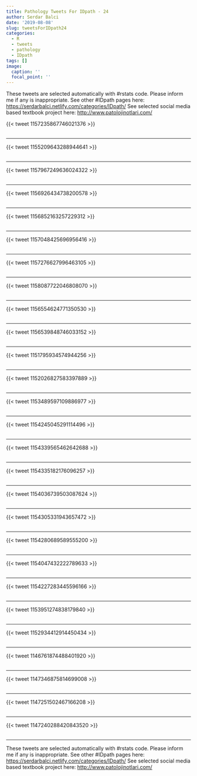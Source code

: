 ```yaml
---
title: Pathology Tweets For IDpath - 24
author: Serdar Balci
date: '2019-08-08'
slug: tweetsForIDpath24
categories:
  - R
  - tweets
  - pathology
  - IDpath
tags: []
image:
  caption: ''
  focal_point: ''
---
```



These tweets are selected automatically with #rstats code. Please inform me if any is inappropriate.
See other #IDpath pages here: https://serdarbalci.netlify.com/categories/IDpath/ 
See selected social media based textbook project here: http://www.patolojinotlari.com/

{{< tweet 1157235867746021376 >}}
<br>
<br>
<hr>
{{< tweet 1155209643288944641 >}}
<br>
<br>
<hr>
{{< tweet 1157967249636024322 >}}
<br>
<br>
<hr>
{{< tweet 1156926434738200578 >}}
<br>
<br>
<hr>
{{< tweet 1156852163257229312 >}}
<br>
<br>
<hr>
{{< tweet 1157048425696956416 >}}
<br>
<br>
<hr>
{{< tweet 1157276627996463105 >}}
<br>
<br>
<hr>
{{< tweet 1158087722046808070 >}}
<br>
<br>
<hr>
{{< tweet 1156554624771350530 >}}
<br>
<br>
<hr>
{{< tweet 1156539848746033152 >}}
<br>
<br>
<hr>
{{< tweet 1151795934574944256 >}}
<br>
<br>
<hr>
{{< tweet 1152026827583397889 >}}
<br>
<br>
<hr>
{{< tweet 1153489597109886977 >}}
<br>
<br>
<hr>
{{< tweet 1154245045291114496 >}}
<br>
<br>
<hr>
{{< tweet 1154339565462642688 >}}
<br>
<br>
<hr>
{{< tweet 1154335182176096257 >}}
<br>
<br>
<hr>
{{< tweet 1154036739503087624 >}}
<br>
<br>
<hr>
{{< tweet 1154305331943657472 >}}
<br>
<br>
<hr>
{{< tweet 1154280689589555200 >}}
<br>
<br>
<hr>
{{< tweet 1154047432222789633 >}}
<br>
<br>
<hr>
{{< tweet 1154227283445596166 >}}
<br>
<br>
<hr>
{{< tweet 1153951274838179840 >}}
<br>
<br>
<hr>
{{< tweet 1152934412914450434 >}}
<br>
<br>
<hr>
{{< tweet 1146761874488401920 >}}
<br>
<br>
<hr>
{{< tweet 1147346875814699008 >}}
<br>
<br>
<hr>
{{< tweet 1147251502467166208 >}}
<br>
<br>
<hr>
{{< tweet 1147240288420843520 >}}
<br>
<br>
<hr>


These tweets are selected automatically with #rstats code. Please inform me if any is inappropriate.
See other #IDpath pages here: https://serdarbalci.netlify.com/categories/IDpath/ 
See selected social media based textbook project here: http://www.patolojinotlari.com/
